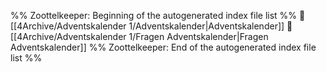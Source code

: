 %% Zoottelkeeper: Beginning of the autogenerated index file list  %%
📄 [[4Archive/Adventskalender 1/Adventskalender|Adventskalender]]
📄 [[4Archive/Adventskalender 1/Fragen Adventskalender|Fragen Adventskalender]]
%% Zoottelkeeper: End of the autogenerated index file list  %%
